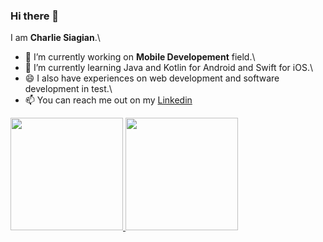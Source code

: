 ### Hi there 👋

I am **Charlie Siagian**.\
- 🔭 I’m currently working on **Mobile Developement** field.\
- 🌱 I’m currently learning Java and Kotlin for Android and Swift for iOS.\
- 😄 I also have experiences on web development and software development in test.\
- 📫 You can reach me out on my [Linkedin](https://www.linkedin.com/in/charlie-siagian-326ba68a/)

<p align="left">
<a href="https://github.com/charlieperdana">
  <img height="180em" src="https://github-readme-stats-eight-theta.vercel.app/api?username=charlieperdana&show_icons=true&theme=algolia&include_all_commits=true&count_private=true"/>
  <img height="180em" src="https://github-readme-stats-eight-theta.vercel.app/api/top-langs/?username=charlieperdana&layout=compact&langs_count=8&theme=algolia"/>
</a>
</p>


<!--
**charlieperdana/charlieperdana** is a ✨ _special_ ✨ repository because its `README.md` (this file) appears on your GitHub profile.

Here are some ideas to get you started:

- 🔭 I’m currently working on ...
- 🌱 I’m currently learning ...
- 👯 I’m looking to collaborate on ...
- 🤔 I’m looking for help with ...
- 💬 Ask me about ...
- 📫 How to reach me: ...
- 😄 Pronouns: ...
- ⚡ Fun fact: ...
-->
